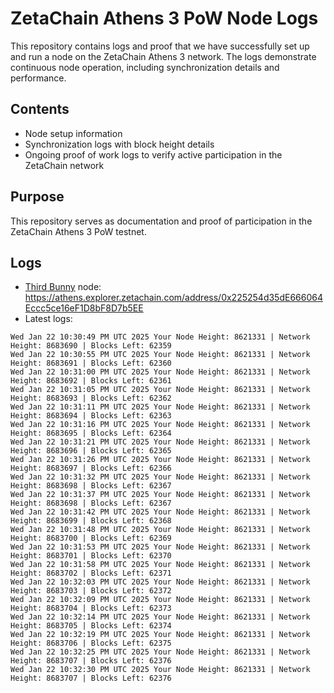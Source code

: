 # ZetaChain Athens 3 PoW Node Logs
This repository contains logs and proof that we have successfully set up and run a node on the ZetaChain Athens 3 network. The logs demonstrate continuous node operation, including synchronization details and performance.

## Contents
- Node setup information
- Synchronization logs with block height details
- Ongoing proof of work logs to verify active participation in the ZetaChain network

## Purpose
This repository serves as documentation and proof of participation in the ZetaChain Athens 3 PoW testnet.

## Logs

- [Third Bunny](https://thirdbunny.xyz/) node: https://athens.explorer.zetachain.com/address/0x225254d35dE666064Eccc5ce16eF1D8bF8D7b5EE
- Latest logs:
```
Wed Jan 22 10:30:49 PM UTC 2025 Your Node Height: 8621331 | Network Height: 8683690 | Blocks Left: 62359
Wed Jan 22 10:30:55 PM UTC 2025 Your Node Height: 8621331 | Network Height: 8683691 | Blocks Left: 62360
Wed Jan 22 10:31:00 PM UTC 2025 Your Node Height: 8621331 | Network Height: 8683692 | Blocks Left: 62361
Wed Jan 22 10:31:05 PM UTC 2025 Your Node Height: 8621331 | Network Height: 8683693 | Blocks Left: 62362
Wed Jan 22 10:31:11 PM UTC 2025 Your Node Height: 8621331 | Network Height: 8683694 | Blocks Left: 62363
Wed Jan 22 10:31:16 PM UTC 2025 Your Node Height: 8621331 | Network Height: 8683695 | Blocks Left: 62364
Wed Jan 22 10:31:21 PM UTC 2025 Your Node Height: 8621331 | Network Height: 8683696 | Blocks Left: 62365
Wed Jan 22 10:31:26 PM UTC 2025 Your Node Height: 8621331 | Network Height: 8683697 | Blocks Left: 62366
Wed Jan 22 10:31:32 PM UTC 2025 Your Node Height: 8621331 | Network Height: 8683698 | Blocks Left: 62367
Wed Jan 22 10:31:37 PM UTC 2025 Your Node Height: 8621331 | Network Height: 8683698 | Blocks Left: 62367
Wed Jan 22 10:31:42 PM UTC 2025 Your Node Height: 8621331 | Network Height: 8683699 | Blocks Left: 62368
Wed Jan 22 10:31:48 PM UTC 2025 Your Node Height: 8621331 | Network Height: 8683700 | Blocks Left: 62369
Wed Jan 22 10:31:53 PM UTC 2025 Your Node Height: 8621331 | Network Height: 8683701 | Blocks Left: 62370
Wed Jan 22 10:31:58 PM UTC 2025 Your Node Height: 8621331 | Network Height: 8683702 | Blocks Left: 62371
Wed Jan 22 10:32:03 PM UTC 2025 Your Node Height: 8621331 | Network Height: 8683703 | Blocks Left: 62372
Wed Jan 22 10:32:09 PM UTC 2025 Your Node Height: 8621331 | Network Height: 8683704 | Blocks Left: 62373
Wed Jan 22 10:32:14 PM UTC 2025 Your Node Height: 8621331 | Network Height: 8683705 | Blocks Left: 62374
Wed Jan 22 10:32:19 PM UTC 2025 Your Node Height: 8621331 | Network Height: 8683706 | Blocks Left: 62375
Wed Jan 22 10:32:25 PM UTC 2025 Your Node Height: 8621331 | Network Height: 8683707 | Blocks Left: 62376
Wed Jan 22 10:32:30 PM UTC 2025 Your Node Height: 8621331 | Network Height: 8683707 | Blocks Left: 62376
```
